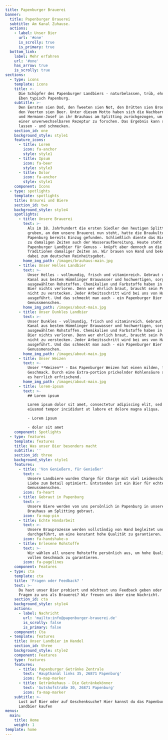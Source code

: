 ```yaml
---
title: Papenburger Brauerei
banner:
  title: Papenburger Brauerei
  subtitle: Am Kanal Zuhause.
  actions:
    - label: Unser Bier
      url: '#one'
      is_scrolly: true
      is_primary: true
  bottom_link:
    label: Mehr erfahren
    url: '#one'
    has_arrow: true
    is_scrolly: true
sections:
  - type: icons
    template: icons
    title: >-
      Die Schöpfer des Papenburger Landbiers - naturbelassen, trüb, ehrlich.
      Eben typisch Papenburg.
    subtitle: >-
      Den Eersten sien Dod, den Tweeten sien Not, den Drütten sien Brod - und
      den Veerten sien Beer. Unter diesem Motto haben sich die Nachbarn Wilhelm
      und Hermann-Josef in ihr Brauhaus am Splitting zurückgezogen, um nach
      einer unverwechselbaren Rezeptur zu forschen. Das Ergebnis kann sich sehen
      lassen - und schmecken.
    section_id: one
    background_style: style1
    feature_icons:
      - title: Lorem
        icon: fa-anchor
        style: style1
      - title: Ipsum
        icon: fa-beer
        style: style3
      - title: Dolor
        icon: fa-anchor
        style: style1
    component: Icons
  - type: spotlights
    template: spotlights
    title: Braurei und Biere
    section_id: two
    background_style: style4
    spotlights:
      - title: Unsere Brauerei
        text: >-
          Als im 18. Jahrhundert die ersten Siedler den heutigen Splitting Kanal
          gruben, an dem unsere Brauerei nun steht, hatte die Braukultur in
          Papenburg bereits Einzug gefunden. Schließlich diente das Bierbrauen
          zu damaligen Zeiten auch der Wasseraufbereitung. Heute steht unser
          Papenburger Landbier für Genuss - knüpft aber dennoch an die
          Traditionen damaliger Zeiten an. Wir brauen von Hand und bekennen uns
          dabei zum deutschen Reinheitsgebot. 
        home_img_path: /images/brauhaus-main.jpg
      - title: Unser Helles Landbier
        text: >-
          Unser Helles - vollmundig, frisch und vitaminreich. Gebraut direkt am
          Kanal aus bestem Hümmlinger Brauwasser und hochwertigen, sorgfältig
          ausgewählten Rohstoffen. Chemikalien und Farbstoffe haben in unserem
          Bier nichts verloren. Denn wer ehrlich braut, braucht sein Produkt
          nicht zu verstecken. Jeder Arbeitsschritt wird bei uns von Hand
          ausgeführt. Und das schmeckt man auch - ein Papenburger Bier für echte
          Genussmenschen.
        home_img_path: /images/about-main.jpg
      - title: Unser Dunkles Landbier
        text: >-
          Unser Dunkles - vollmundig, frisch und vitaminreich. Gebraut direkt am
          Kanal aus bestem Hümmlinger Brauwasser und hochwertigen, sorgfältig
          ausgewählten Rohstoffen. Chemikalien und Farbstoffe haben in unserem
          Bier nichts verloren. Denn wer ehrlich braut, braucht sein Produkt
          nicht zu verstecken. Jeder Arbeitsschritt wird bei uns von Hand
          ausgeführt. Und das schmeckt man auch - ein Papenburger Bier für echte
          Genussmenschen.
        home_img_path: /images/about-main.jpg
      - title: Unser Weizen
        text: >-
          Unser **Weizen** - Das Papenburger Weizen hat einen milden, fruchtigen
          Geschmack. Durch eine Extra-portion prickelnder Kohlensäure schmeckt
          es herrlich erfrischend. 
        home_img_path: /images/about-main.jpg
      - title: lorem-ipsum
        text: >-
          ## Lorem ipsum

          Lorem ipsum dolor sit amet, consectetur adipiscing elit, sed do
          eiusmod tempor incididunt ut labore et dolore magna aliqua.

          - Lorem ipsum

          - dolor sit amet
    component: Spotlights
  - type: features
    template: features
    title: Was unser Bier besonders macht
    subtitle: ''
    section_id: three
    background_style: style1
    features:
      - title: 'Von Genießern, für Genießer'
        text: >-
          Unsere Landbiere wurden Charge für Charge mit viel Leidenschaft und
          Liebe zum Detail optimiert. Entstanden ist ein Bier für echte
          Genussmenschen.
        icon: fa-heart
      - title: Gebraut in Papenburg
        text: >-
          Unsere Biere werden von uns persönlich in Papenburg in unserem
          Brauhaus am Splitting gebraut.
        icon: fa-map-pin
      - title: Echte Handarbeit
        text: >-
          Unsere Brauprozesse werden vollständig von Hand begleitet und
          durchgeführt, um eine konstant hohe Qualität zu garantieren.
        icon: fa-handshake-o
      - title: Erlesene Rohstoffe
        text: >-
          Wir wählen all unsere Rohstoffe persönlich aus, um hohe Qualität und
          vollen Geschmack zu garantieren. 
        icon: fa-pagelines
    component: Features
  - type: cta
    template: cta
    title: 'Fragen oder Feedback? '
    text: >-
      Du hast unser Bier probiert und möchtest uns Feedback geben oder du hast
      Fragen zu uns als Brauerei? Wir freuen uns über eine Nachricht.
    section_id: cta
    background_style: style4
    actions:
      - label: Nachricht
        url: 'mailto:info@papenburger-brauerei.de'
        is_scrolly: false
        is_primary: false
    component: Cta
  - template: features
    title: Unser Landbier im Handel
    section_id: three
    background_style: style2
    component: Features
    type: features
    features:
      - title: Papenburger Getränke Zentrale
        text: 'Hauptkanal links 35, 26871 Papenburg'
        icon: fa-map-marker
      - title: Getränkehaus - Die Getränkekönner
        text: 'Gutshofstraße 30, 26871 Papenburg'
        icon: fa-map-marker
    subtitle: >-
      Lust auf Bier oder auf Geschenksuche? Hier kannst du das Papenburger
      Landbier kaufen
menus:
  main:
    title: Home
    weight: 1
template: home
---
```

